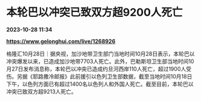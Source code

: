 # 本轮巴以冲突已致双方超9200人死亡

**2023-10-28 11:34**

**https://www.gelonghui.com/live/1268926**

格隆汇10月28日｜据央视，加沙地带卫生部门当地时间10月28日表示，本轮巴以冲突爆发以来，已造成加沙地带7703人死亡。此外，巴勒斯坦卫生部当地时间10月27日发布消息称，本轮巴以冲突已造成约旦河西岸110人死亡，超过1900人受伤。另据《耶路撒冷邮报》此前援引以色列卫生部数据，截至当地时间10月18日下午，以色列方面已有超过1400名以色列人和外国人死亡。截至目前，本轮巴以冲突已致双方超9213人死亡。